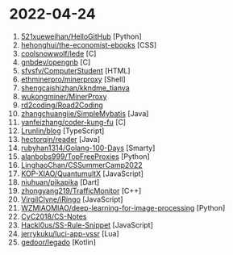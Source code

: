 # 2022-04-24

1. [521xueweihan/HelloGitHub](https://github.com/521xueweihan/HelloGitHub "分享 GitHub 上有趣、入门级的开源项目。Share interesting, entry-level open source projects on GitHub.") [Python]
2. [hehonghui/the-economist-ebooks](https://github.com/hehonghui/the-economist-ebooks "经济学人(含音频)、纽约客、自然、新科学人、卫报、科学美国人、连线、大西洋月刊、国家地理等英语杂志免费下载、订阅(kindle推送),支持epub、mobi、pdf格式, 每周更新. The Economist 、The New Yorker 、Nature、The Atlantic 、New Scientist、The Guardian、Scientific American、Wired magazines, free download and subscription for kindle, mobi、epub、pdf format.") [CSS]
3. [coolsnowwolf/lede](https://github.com/coolsnowwolf/lede "Lean's OpenWrt source") [C]
4. [gnbdev/opengnb](https://github.com/gnbdev/opengnb "GNB is open source de-centralized VPN to achieve layer3 network via p2p with the ultimate capability of NAT Traversal.GNB是一个开源的去中心化的具有极致内网穿透能力的通过P2P进行三层网络交换的VPN。") [C]
5. [sfvsfv/ComputerStudent](https://github.com/sfvsfv/ComputerStudent "计算机专业系统性学习资料（python,c,c++,计算机组成，计算机网络，编译原理，电路，谷歌插件，爬虫）") [HTML]
6. [ethminerpro/minerproxy](https://github.com/ethminerpro/minerproxy "本程序为正版原创，开发费恒定！无论你抽3%还是30%，甚至80%，都是0.3%开发费！无视CC攻击，不怕扫描攻击，内置TLS证书（SSL升级版），抽水设置范围支持0.1%-80%；无需繁琐设置，支持ETC！欢迎实测！") [Shell]
7. [shengcaishizhan/kkndme_tianya](https://github.com/shengcaishizhan/kkndme_tianya "天涯 kkndme 神贴聊房价") 
8. [wukongminer/MinerProxy](https://github.com/wukongminer/MinerProxy "1、节点当机短信提醒 2、多节点负载均衡 3、潜心研究的加密通道技术") 
9. [rd2coding/Road2Coding](https://github.com/rd2coding/Road2Coding "编程之路") 
10. [zhangchuangiie/SimpleMybatis](https://github.com/zhangchuangiie/SimpleMybatis "一个基于Mybatis封装的类JdbcTemplate风格的ORM工具") [Java]
11. [yanfeizhang/coder-kung-fu](https://github.com/yanfeizhang/coder-kung-fu "开发内功修炼") [C]
12. [Lrunlin/blog](https://github.com/Lrunlin/blog "使用Next.js+Vue.js+Express+Typescript搭建的个人博客以及管理系统") [TypeScript]
13. [hectorqin/reader](https://github.com/hectorqin/reader "阅读3服务器版，桌面端。后端 Kotlin + Spring Boot + Vert.x + Coroutine ；前端 Vue.js + Element") [Java]
14. [rubyhan1314/Golang-100-Days](https://github.com/rubyhan1314/Golang-100-Days "Golang - 100天从新手到大师") [Smarty]
15. [alanbobs999/TopFreeProxies](https://github.com/alanbobs999/TopFreeProxies "高质量免费节点分享，以及订阅链接收集。") [Python]
16. [LinghaoChan/CSSummerCamp2022](https://github.com/LinghaoChan/CSSummerCamp2022 "关于2022年CS保研夏令营通知公告的汇总。欢迎大家积极分享夏令营信息，资瓷一下互联网精神吼不吼啊？") 
17. [KOP-XIAO/QuantumultX](https://github.com/KOP-XIAO/QuantumultX "") [JavaScript]
18. [niuhuan/pikapika](https://github.com/niuhuan/pikapika "(R18+) 美观易用且无广告的二次元客户端，同时支持MacOS，Windows，Android，iOS。") [Dart]
19. [zhongyang219/TrafficMonitor](https://github.com/zhongyang219/TrafficMonitor "这是一个用于显示当前网速、CPU及内存利用率的桌面悬浮窗软件，并支持任务栏显示，支持更换皮肤。") [C++]
20. [VirgilClyne/iRingo](https://github.com/VirgilClyne/iRingo "解锁完整的 Apple功能和集成服务") [JavaScript]
21. [WZMIAOMIAO/deep-learning-for-image-processing](https://github.com/WZMIAOMIAO/deep-learning-for-image-processing "deep learning for image processing including classification and object-detection etc.") [Python]
22. [CyC2018/CS-Notes](https://github.com/CyC2018/CS-Notes "📚 技术面试必备基础知识、Leetcode、计算机操作系统、计算机网络、系统设计") 
23. [Hackl0us/SS-Rule-Snippet](https://github.com/Hackl0us/SS-Rule-Snippet "搜集、整理、维护 Surge / Quantumult (X) / Shadowrocket / Surfboard / clash (Premium) 实用规则。") [JavaScript]
24. [jerrykuku/luci-app-vssr](https://github.com/jerrykuku/luci-app-vssr "HelloWorld是一个以用户最佳主观体验为导向的插件，它支持多种主流协议和多种自定义视频分流服务，拥有精美的操作界面，并配上直观的节点信息。") [Lua]
25. [gedoor/legado](https://github.com/gedoor/legado "阅读3.0, 阅读是一款可以自定义来源阅读网络内容的工具，为广大网络文学爱好者提供一种方便、快捷舒适的试读体验。") [Kotlin]
